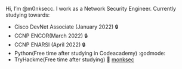 Hi, I’m @m0nksecc. I work as a Network Security Engineer. 
Currently studying towards:
* Cisco DevNet Associate (January 2022) :lock:
* CCNP ENCOR(March 2022) :lock:
* CCNP ENARSI (April 2022) :lock:
* Python(Free time after studying in Codeacademy) :godmode:
* TryHackme(Free time after studying) :kimono: [monksec](https://tryhackme.com/p/monksec)
